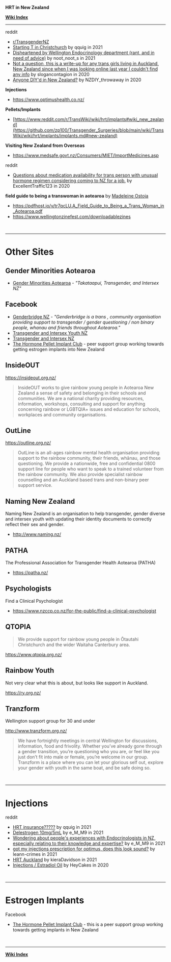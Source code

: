 **HRT in New Zealand**

**[Wiki Index](https://github.com/zp100/Transgender_Surgeries/blob/main/wiki/TransWiki/wiki/index/index.md)**

---

reddit

* [r/TransgenderNZ](https://www.reddit.com/r/TransgenderNZ)
* [Starting T in Christchurch](https://www.reddit.com/r/TransgenderNZ/comments/ptlhud/starting_t_in_christchurch/) by qquig in 2021
* [Disheartened by Wellington Endocrinology department (rant, and in need of advice)](https://www.reddit.com/r/TransgenderNZ/comments/pcilg1/disheartened_by_wellington_endocrinology/) by noot_noot_s in 2021
* [Not a question, this is a write-up for any trans girls living in Auckland, New Zealand since when I was looking online last year I couldn't find any info](https://www.reddit.com/r/AskMtFHRT/comments/f3mqh2/not_a_question_this_is_a_writeup_for_any_trans/) by slogancontagion in 2020
* [Anyone DIY'd in New Zealand?](https://www.reddit.com/r/TransDIY/comments/f4i0yc/anyone_diyd_in_new_zealand/) by NZDIY_throwaway in 2020

**Injections**

* https://www.optimushealth.co.nz/

**Pellets/Implants**

* [https://www.reddit.com/r/TransWiki/wiki/hrt/implants#wiki_new_zealand](https://github.com/zp100/Transgender_Surgeries/blob/main/wiki/TransWiki/wiki/hrt/implants/implants.md#new-zealand)

**Visiting New Zealand from Overseas**

* https://www.medsafe.govt.nz/Consumers/MIET/ImportMedicines.asp

reddit

* [Questions about medication availability for trans person with unusual hormone regimen considering coming to NZ for a job.](https://www.reddit.com/r/TransgenderNZ/comments/hrg82t/questions_about_medication_availability_for_trans/) by ExcellentTraffic123 in 2020

**field guide to being a transwoman in aotearoa** by [Madeleine Ostoja](https://madeleineostoja.com/about)

* https://pdfhost.io/v/tr7qcLU.A_Field_Guide_to_Being_a_Trans_Woman_in_Aotearoa.pdf
* https://www.wellingtonzinefest.com/downloadablezines

<br />

---

# Other Sites

## Gender Minorities Aotearoa

* [Gender Minorities Aotearoa](https://genderminorities.com/) - *"Takataapui, Transgender, and Intersex NZ"*

## Facebook

* [Genderbridge NZ](https://www.facebook.com/GenderbridgeNZ/) - *"Genderbridge is a trans , community organisation providing support to transgender / gender questioning / non binary people, whanau and friends throughout Aotearoa."*
* [Transgender and Intersex Youth NZ](https://www.facebook.com/youthNZ/)
* [Transgender and Intersex NZ](https://www.facebook.com/groups/1574586646110552)
* [The Hormone Pellet Implant Club](https://www.facebook.com/groups/611449696067613) - peer support group working towards getting estrogen implants into New Zealand

## InsideOUT

https://insideout.org.nz/

> InsideOUT works to give rainbow young people in Aotearoa New Zealand a sense of safety and belonging in their schools and communities. We are a national charity providing resources, information, workshops, consulting and support for anything concerning rainbow or LGBTQIA+ issues and education for schools, workplaces and community organisations.

## OutLine

https://outline.org.nz/

> OutLine is an all-ages rainbow mental health organisation providing support to the rainbow community, their friends, whānau, and those questioning. We provide a nationwide, free and confidential 0800 support line for people who want to speak to a trained volunteer from the rainbow community. We also provide specialist rainbow counselling and an Auckland based trans and non-binary peer support service.

## Naming New Zealand

Naming New Zealand is an organisation to help transgender, gender diverse and intersex youth with updating their identity documents to correctly reflect their sex and gender.

* http://www.naming.nz/

## PATHA

The Professional Association for Transgender Health Aotearoa (PATHA)

* https://patha.nz/

## Psychologists

Find a Clinical Psychologist

* https://www.nzccp.co.nz/for-the-public/find-a-clinical-psychologist

## QTOPIA

> We provide support for rainbow young people in Ōtautahi Christchurch and the wider Waitaha Canterbury area.

https://www.qtopia.org.nz/

## Rainbow Youth

Not very clear what this is about, but looks like support in Auckland.

https://ry.org.nz/

## Tranzform

Wellington support group for 30 and under

http://www.tranzform.org.nz/

> We have fortnightly meetings in central Wellington for discussions, information, food and frivolity. Whether you’ve already gone through a gender transition, you’re questioning who you are, or feel like you just don’t fit into male or female, you’re welcome in our group. Tranzform is a place where you can let your glorious self out, explore your gender with youth in the same boat, and be safe doing so.

<br />

****
# Injections

reddit

* [HRT insurance?????](https://www.reddit.com/r/TransgenderNZ/comments/pud1w7/hrt_insurance/) by qquig in 2021
* [Delestrogen 10mg/5mL](https://www.reddit.com/r/TransgenderNZ/comments/orso6z/delestrogen_10mg5ml/) by e_M_M9 in 2021
* [Wondering about people's experiences with Endocrinologists in NZ, especially relating to their knowledge and expertise?](https://www.reddit.com/r/TransgenderNZ/comments/oola5n/wondering_about_peoples_experiences_with/) by e_M_M9 in 2021
* [got my injections prescription for optimus, does this look sound?](https://www.reddit.com/r/TransgenderNZ/comments/obbc5b/got_my_injections_prescription_for_optimus_does/) by leann-crimes in 2021
* [HRT Auckland](https://www.reddit.com/r/TransgenderNZ/comments/nrrh15/hrt_auckland/) by kieraDavidson in 2021
* [Injections / Estradiol Oil](https://www.reddit.com/r/TransgenderNZ/comments/hmsz3i/injections_estradiol_oil/) by HeyCakes in 2020

<br />

****
# Estrogen Implants

Facebook

* [The Hormone Pellet Implant Club](https://www.facebook.com/groups/611449696067613) - this is a peer support group working towards getting implants in New Zealand

<br />

---

**[Wiki Index](https://github.com/zp100/Transgender_Surgeries/blob/main/wiki/TransWiki/wiki/index/index.md)**
